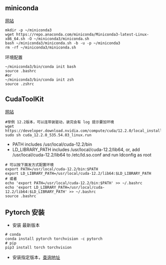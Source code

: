 ## miniconda
[网站](https://docs.conda.io/projects/miniconda/en/latest/)
```shell
mkdir -p ~/miniconda3
wget https://repo.anaconda.com/miniconda/Miniconda3-latest-Linux-x86_64.sh -O ~/miniconda3/miniconda.sh
bash ~/miniconda3/miniconda.sh -b -u -p ~/miniconda3
rm -rf ~/miniconda3/miniconda.sh
```
环境配置
```shell
~/miniconda3/bin/conda init bash
source .bashrc
#or
~/miniconda3/bin/conda init zsh
source .zshrc
```
## CudaToolKit
[网站](https://developer.nvidia.com/cuda-toolkit-archive)
```shell
#举例 12.2版本，可以连带装驱动，装完会有 log 提示要加环境
wget https://developer.download.nvidia.com/compute/cuda/12.2.0/local_installers/cuda_12.2.0_535.54.03_linux.run
sudo sh cuda_12.2.0_535.54.03_linux.run
```
-   PATH includes /usr/local/cuda-12.2/bin
-   LD_LIBRARY_PATH includes /usr/local/cuda-12.2/lib64, or, add /usr/local/cuda-12.2/lib64 to /etc/ld.so.conf and run ldconfig as root

```shell
# 可以按下面发方式配置环境
export PATH=/usr/local/cuda-12.2/bin:$PATH
export LD_LIBRARY_PATH=/usr/local/cuda-12.2/lib64:$LD_LIBRARY_PATH
# 或者
echo 'export PATH=/usr/local/cuda-12.2/bin:$PATH' >> ~/.bashrc
echo 'export LD_LIBRARY_PATH=/usr/local/cuda-12.2/lib64:$LD_LIBRARY_PATH' >> ~/.bashrc
source .bashrc
```

## Pytorch 安装
-  安装 最新版本
```shell
# conda
conda install pytorch torchvision -c pytorch
# pip
pip3 install torch torchvision
```
- 安装指定版本，[查询地址](https://pytorch.org/get-started/previous-versions/)

